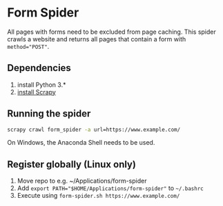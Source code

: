 # Form Spider

All pages with forms need to be excluded from page caching. This spider crawls a website and returns all pages that contain a form with `method="POST"`.

## Dependencies

1. install Python 3.*
2. [install Scrapy](https://docs.scrapy.org/en/latest/intro/install.html)

## Running the spider

```sh
scrapy crawl form_spider -a url=https://www.example.com/
```

On Windows, the Anaconda Shell needs to be used.

## Register globally (Linux only)

1. Move repo to e.g. ~/Applications/form-spider
2. Add `export PATH="$HOME/Applications/form-spider"` to `~/.bashrc`
3. Execute using `form-spider.sh https://www.example.com/`
